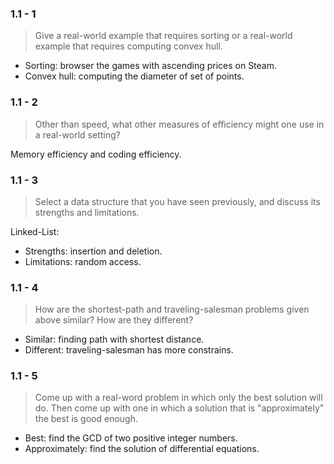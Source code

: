 ### 1.1 - 1

> Give a real-world example that requires sorting or a real-world example that requires computing convex hull.

* Sorting: browser the games with ascending prices on Steam.
* Convex hull: computing the diameter of set of points.

### 1.1 - 2

> Other than speed, what other measures of efficiency might one use in a real-world setting?

Memory efficiency and coding efficiency.

### 1.1 - 3

> Select a data structure that you have seen previously, and discuss its strengths and limitations.

Linked-List:
* Strengths: insertion and deletion.
* Limitations: random access.

### 1.1 - 4

> How are the shortest-path and traveling-salesman problems given above similar? How are they different?

* Similar: finding path with shortest distance.
* Different: traveling-salesman has more constrains.

### 1.1 - 5

> Come up with a real-word problem in which only the best solution will do. Then come up with one in which a solution that is "approximately" the best is good enough.

* Best: find the GCD of two positive integer numbers.
* Approximately: find the solution of differential equations.
